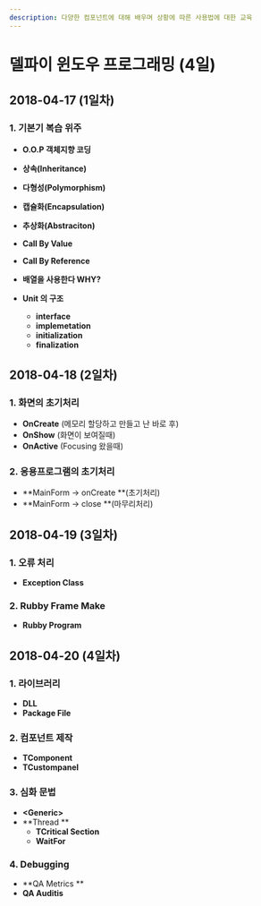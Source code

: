```yaml
---
description: 다양한 컴포넌트에 대해 배우며 상황에 따른 사용법에 대한 교육
---
```


# 델파이 윈도우 프로그래밍 \(4일\)

## 2018-04-17 \(1일차\)

### 1. 기본기 복습 위주

*  **O.O.P 객체지향 코딩**

  * **상속\(Inheritance\)**
  * **다형성\(Polymorphism\)**
  * **캡슐화\(Encapsulation\)**
  * **추상화\(Abstraciton\)**

* **Call By Value**
* **Call By Reference**
* **배열을 사용한다 WHY?**
* **Unit 의 구조**
  * **interface**
  * **implemetation**
  * **initialization**
  * **finalization**

## 2018-04-18 \(2일차\)

### 1. 화면의 초기처리

* **OnCreate** \(메모리 할당하고 만들고 난 바로 후\)
* **OnShow** \(화면이 보여질때\)
* **OnActive** \(Focusing 왔을때\)

### 2. 응용프로그램의 초기처리

* **MainForm -&gt; onCreate **\(초기처리\)
* **MainForm -&gt; close **\(마무리처리\)

## 2018-04-19 \(3일차\)

### 1. 오류 처리

* **Exception Class**

### 2. Rubby Frame Make

* **Rubby Program**

## 2018-04-20 \(4일차\)

### 1. 라이브러리

* **DLL**
* **Package File**

### **2. 컴포넌트 제작**

* **TComponent**
* **TCustompanel**

### 3. 심화 문법

* **&lt;Generic&gt;**
* **Thread **
  * **TCritical Section**
  * **WaitFor**

### 4. Debugging

* **QA Metrics **
* **QA Auditis**

